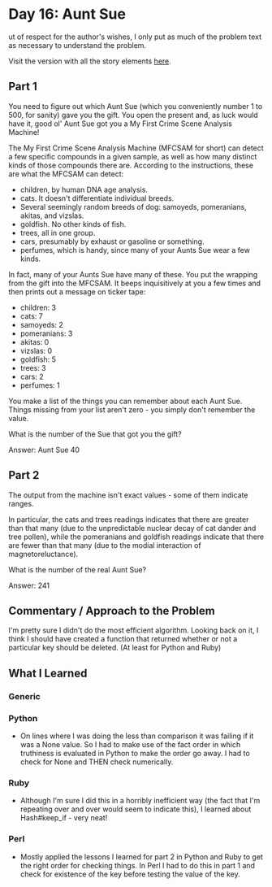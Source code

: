 # Day 16: Aunt Sue

ut of respect for the author's wishes, I only put as much of the problem text as necessary to understand the problem.

Visit the version with all the story elements [here](https://adventofcode.com/2015/day/16).

## Part 1
You need to figure out which Aunt Sue (which you conveniently number 1 to 500, for sanity) gave you the gift. You open the present and, as luck would have it, good ol' Aunt Sue got you a My First Crime Scene Analysis Machine! 

The My First Crime Scene Analysis Machine (MFCSAM for short) can detect a few specific compounds in a given sample, as well as how many distinct kinds of those compounds there are. According to the instructions, these are what the MFCSAM can detect:

- children, by human DNA age analysis.
- cats. It doesn't differentiate individual breeds.
- Several seemingly random breeds of dog: samoyeds, pomeranians, akitas, and vizslas.
- goldfish. No other kinds of fish.
- trees, all in one group.
- cars, presumably by exhaust or gasoline or something.
- perfumes, which is handy, since many of your Aunts Sue wear a few kinds.

In fact, many of your Aunts Sue have many of these. You put the wrapping from the gift into the MFCSAM. It beeps inquisitively at you a few times and then prints out a message on ticker tape:

- children: 3
- cats: 7
- samoyeds: 2
- pomeranians: 3
- akitas: 0
- vizslas: 0
- goldfish: 5
- trees: 3
- cars: 2
- perfumes: 1

You make a list of the things you can remember about each Aunt Sue. Things missing from your list aren't zero - you simply don't remember the value.

What is the number of the Sue that got you the gift?

Answer: 
Aunt Sue 40

## Part 2

The output from the machine isn't exact values - some of them indicate ranges.

In particular, the cats and trees readings indicates that there are greater than that many (due to the unpredictable nuclear decay of cat dander and tree pollen), while the pomeranians and goldfish readings indicate that there are fewer than that many (due to the modial interaction of magnetoreluctance).

What is the number of the real Aunt Sue?

Answer: 241
## Commentary / Approach to the Problem

I'm pretty sure I didn't do the most efficient algorithm. Looking back on it, I think I should have created a function that returned whether or not a particular key should be deleted. (At least for Python and Ruby) 

## What I Learned

### Generic

### Python
- On lines where I was doing the less than comparison it was failing if it was a None value. So I had to make use of the fact order in which truthiness is evaluated in Python to make the order go away. I had to check for None and THEN check numerically.
### Ruby
- Although I'm sure I did this in a horribly inefficient way (the fact that I'm repeating over and over would seem to indicate this), I learned about Hash#keep_if - very neat!
### Perl
- Mostly applied the lessons I learned for part 2 in Python and Ruby to get the right order for checking things. In Perl I had to do this in part 1 and check for existence of the key before testing the value of the key.

